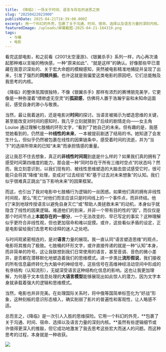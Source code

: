 ```yaml
---
title: 《降临》：一场关于时间、语言与存在的迷思之旅
slug: "20250422023900"
publishDate: 2025-04-21T18:39:00.000Z
excerpt: 用一个科幻的外壳，包裹了关于沟通、时间、宿命、选择以及语言力量的深刻内核。
featuredImage: /uploads/屏幕截图-2025-04-21-184319.png
tags:
  - 与曦
  - 电影
---
```

看完这部电影，和之前看《2001太空漫游》、《银翼杀手》系列一样，内心再次涌起那种难以言喻的畅快感，一种“原来如此”、“就是这样”的确认。好像那些早已潜藏在我意识深处的、关于宏大命题的模糊感知，突然被电影精准地捕捉并呈现了出来，引发了强烈的**同频共振**。也许这就是我偏爱这类电影的原因吧，它们总能触及我思考的内核。

《降临》的整体氛围很独特，不像《银翼杀手》那样有浓烈的赛博朋克美学，它更像是一种弥漫着“缥缈虚无空灵”的**孤寂感**，仿佛将人置于浩瀚宇宙和未知命运面前，感受自身的渺小与敬畏。

当然，最让我着迷的，还是电影对**时间**的探讨。当语言被揭示为塑造思维的关键，甚至能改变对时间的感知时，我几乎立刻就猜到了后续的剧情走向——女主角 Louise 通过理解七肢桶的环形文字，“看到”了她自己的未来。但有趣的是，我感觉她看到的，仍然是一种**线性的未来**，一本被提前剧透了结局的书。她知道了会发生什么，但似乎仍然被包裹在线性的因果链条中，感受着时间的流逝，并为“当下”的选择所带来的已知“未来”而承担情感的重量。

这让我忍不住去想象，真正的**非线性时间观**到底是什么样的？如果我们真的拥有了感受时间第四维度的能力，那会是一种“同时存在于所有三维时空点”的状态吗？然而，我立刻意识到，以我们现有的、被线性思维塑造的大脑去尝试感受它时，很可能只会将其“降维”处理，变成对“过去经验”和“基于过去对未来想象”的认知。我们似乎很难真正跳出“当下影响未来”的因果框架。

而这，也引出了我对电影中七肢桶行为逻辑的一丝困惑。如果他们真的拥有非线性时间观，那么“死亡”对他们而言应该只是时间线上的一个事件点，而非终结。他们“来到地球传授语言以避免自身灭亡”或“帮助人类拯救未来”的动机，本身似乎就隐含了线性的因果逻辑。难道他们的到来，并非一个带有目的性的“因”，而仅仅是那个时间节点上**本就存在的一部分**，一个无法改变的、早已写定的事实？这种理解似乎更符合非线性观，但也更加宿命和难以捉摸。或许，这些看似矛盾的设定，正是电影留给我们去思考和诠释的迷人之处吧。

与时间观紧密相连的，是对**语言**力量的展现。我一直认同“语言塑造思维”的观点，电影将其推向了极致。七肢桶的环形文字，或许直接传递的就是一种“认知”本身，而非简单的符号。这让我联想到我们日常使用的语言，甚至音调、音色的微小差异，是否都在潜移默化地塑造着我们的思维模式。进一步类比**流形假说**，我们接收的所有信息最终转化为大脑中的神经信号，这些信号在高维神经活动空间中形成的有序结构（认知流形），无疑深受语言这种结构化信息的影响。这也让我更加理解，为何基于文本信息处理的**大语言模型**能够展现出如此惊人的潜力，因为文字本身就承载着强大的逻辑和思维模式。

当然，电影也并非完美。在处理国际关系时，将中俄等国简单标签化为“好战”形象，这种刻板的意识形态植入，确实削弱了影片的普遍性和客观性，让人略感不适。

总而言之，《降临》是一次引人入胜的思维探险。它用一个科幻的外壳，**包裹了关于沟通、时间、宿命、选择以及语言力量的深刻内核。**虽然有些逻辑细节或许值得更深入的推敲，但它成功地激发了我去思考这些宏大而迷人的问题。而这种思考的过程，本身就是一种收获。

![](/uploads/p551000.jpg)
